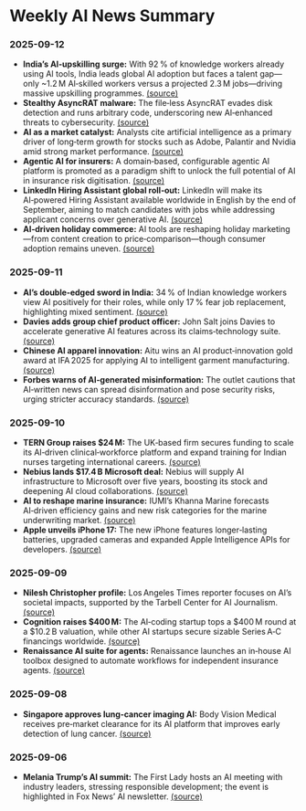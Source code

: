 # Weekly AI News Summary

### 2025-09-12  
- **India’s AI‑upskilling surge:** With 92 % of knowledge workers already using AI tools, India leads global AI adoption but faces a talent gap—only ~1.2 M AI‑skilled workers versus a projected 2.3 M jobs—driving massive upskilling programmes. [(source)](https://cxotoday.com/cxo-bytes/ai-and-upskilling-securing-indias-workforce-for-a-digital-future/)  
- **Stealthy AsyncRAT malware:** The file‑less AsyncRAT evades disk detection and runs arbitrary code, underscoring new AI‑enhanced threats to cybersecurity. [(source)](https://www.csoonline.com/article/4056389/stealthy-asyncrat-flees-the-disk-for-a-fileless-infection.html)  
- **AI as a market catalyst:** Analysts cite artificial intelligence as a primary driver of long‑term growth for stocks such as Adobe, Palantir and Nvidia amid strong market performance. [(source)](https://www.tipranks.com/news/sp-500-holds-ground-on-disappointing-consumer-sentiment-report)  
- **Agentic AI for insurers:** A domain‑based, configurable agentic AI platform is promoted as a paradigm shift to unlock the full potential of AI in insurance risk digitisation. [(source)](https://www.insurancetimes.co.uk/news/offering-configurable-agentic-ai-marks-a-paradigm-shift-earnix/1456352.article)  
- **LinkedIn Hiring Assistant global roll‑out:** LinkedIn will make its AI‑powered Hiring Assistant available worldwide in English by the end of September, aiming to match candidates with jobs while addressing applicant concerns over generative AI. [(source)](https://www.hrdive.com/news/linkedin-hiring-assistant-openai-jobs-platform/759985/)  
- **AI‑driven holiday commerce:** AI tools are reshaping holiday marketing—from content creation to price‑comparison—though consumer adoption remains uneven. [(source)](https://www.mediapost.com/publications/article/408880/will-agentic-commerce-encourage-consumers-to-spend.html)  

### 2025-09-11  
- **AI’s double‑edged sword in India:** 34 % of Indian knowledge workers view AI positively for their roles, while only 17 % fear job replacement, highlighting mixed sentiment. [(source)](https://www.devdiscourse.com/article/technology/3623705-ais-double-edged-sword-hope-and-fear-in-indias-workforce)  
- **Davies adds group chief product officer:** John Salt joins Davies to accelerate generative AI features across its claims‑technology suite. [(source)](https://www.insurancetimes.co.uk/news/davies-promotes-new-group-chief-product-officer-to-strengthen-global-technology-leadership-team/1456345.article)  
- **Chinese AI apparel innovation:** Aitu wins an AI product‑innovation gold award at IFA 2025 for applying AI to intelligent garment manufacturing. [(source)](https://www.manilatimes.net/2025/09/11/tmt-newswire/pr-newswire/aitu-secures-ai-product-innovation-gold-award-at-2025-ifa-redefining-the-future-of-garment-industry/2182864)  
- **Forbes warns of AI‑generated misinformation:** The outlet cautions that AI‑written news can spread disinformation and pose security risks, urging stricter accuracy standards. [(source)](https://www.forbes.com/sites/zakdoffman/2025/09/11/microsofts-surface-pro-mistake---the-ultimate-ad-for-apples-ipad/)  

### 2025-09-10  
- **TERN Group raises $24 M:** The UK‑based firm secures funding to scale its AI‑driven clinical‑workforce platform and expand training for Indian nurses targeting international careers. [(source)](https://www.devdiscourse.com/article/health/3622118-tern-group-clinches-24m-to-bolster-global-healthcare-workforce)  
- **Nebius lands $17.4 B Microsoft deal:** Nebius will supply AI infrastructure to Microsoft over five years, boosting its stock and deepening AI cloud collaborations. [(source)](https://news.ssbcrack.com/ai-stocks-in-focus-as-nebius-secures-17-4-billion-contract-with-microsoft/)  
- **AI to reshape marine insurance:** IUMI’s Khanna Marine forecasts AI‑driven efficiency gains and new risk categories for the marine underwriting market. [(source)](https://www.insurancetimes.co.uk/news/ai-will-redefine-marine-insurance-iumis-khanna/1456343.article)  
- **Apple unveils iPhone 17:** The new iPhone features longer‑lasting batteries, upgraded cameras and expanded Apple Intelligence APIs for developers. [(source)](https://abcnews.go.com/Business/apple-unveils-iphone-17-including-iphone-air/story?id=125400660)  

### 2025-09-09  
- **Nilesh Christopher profile:** Los Angeles Times reporter focuses on AI’s societal impacts, supported by the Tarbell Center for AI Journalism. [(source)](https://www.latimes.com/people/nilesh-christopher)  
- **Cognition raises $400 M:** The AI‑coding startup tops a $400 M round at a $10.2 B valuation, while other AI startups secure sizable Series A‑C financings worldwide. [(source)](https://www.axios.com/pro/all-deals/2025/09/08/pro-rata-premium-first-look-sept8)  
- **Renaissance AI suite for agents:** Renaissance launches an in‑house AI toolbox designed to automate workflows for independent insurance agents. [(source)](https://www.insurancejournal.com/news/national/2025/09/08/838412.htm)  

### 2025-09-08  
- **Singapore approves lung‑cancer imaging AI:** Body Vision Medical receives pre‑market clearance for its AI platform that improves early detection of lung cancer. [(source)](https://www.mobihealthnews.com/news/asia/indian-ai-startup-nets-7m-us-expansion-and-more-ai-briefs)  

### 2025-09-06  
- **Melania Trump’s AI summit:** The First Lady hosts an AI meeting with industry leaders, stressing responsible development; the event is highlighted in Fox News’ AI newsletter. [(source)](https://www.foxnews.com/tech/ai-newsletter-melania-trump-puts-ai-front-center)  